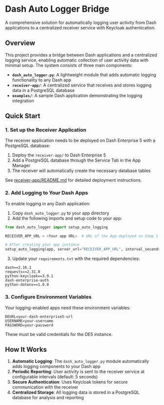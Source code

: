 # Dash Auto Logger Bridge

A comprehensive solution for automatically logging user activity from Dash applications to a centralized receiver service with Keycloak authentication.

## Overview

This project provides a bridge between Dash applications and a centralized logging service, enabling automatic collection of user activity data with minimal setup. The system consists of three main components:

- **`dash_auto_logger.py`**: A lightweight module that adds automatic logging functionality to any Dash app
- **`receiver-app/`**: A centralized service that receives and stores logging data in a PostgreSQL database
- **`examples/`**: A sample Dash application demonstrating the logging integration

## Quick Start

### 1. Set up the Receiver Application

The receiver application needs to be deployed on Dash Enterprise 5 with a PostgreSQL database:

1. Deploy the `receiver-app/` to Dash Enterprise 5
2. Add a PostgreSQL database through the Service Tab in the App Manager
3. The receiver will automatically create the necessary database tables

See [receiver-app/README.md](receiver-app/README.md) for detailed deployment instructions.

### 2. Add Logging to Your Dash Apps

To enable logging in any Dash application:

1. Copy `dash_auto_logger.py` to your app directory
2. Add the following imports and setup code to your app:

```python
from dash_auto_logger import setup_auto_logging

RECEIVER_APP_URL = <Your app URL>  # URL of the App deployed in Step 1

# After creating your app instance
setup_auto_logging(app, server_url="RECEIVER_APP_URL", interval_seconds=5)
```

3. Update your `requirements.txt` with the required dependencies:

```
dash==2.16.1
requests==2.31.0
python-keycloak==3.9.1
dash-enterprise-auth
python-dotenv==1.0.0
```

### 3. Configure Environment Variables

Your logging-enabled apps need these environment variables:

```
DEURL=your-dash-enterprise5-url
USERNAME=your-username
PASSWORD=your-password
```

These must be valid credentials for the DE5 instance.

## How It Works

1. **Automatic Logging**: The `dash_auto_logger.py` module automatically adds logging components to your Dash app
2. **Periodic Reporting**: User activity is sent to the receiver service at configurable intervals (default: 5 seconds)
3. **Secure Authentication**: Uses Keycloak tokens for secure communication with the receiver
4. **Centralized Storage**: All logging data is stored in a PostgreSQL database for analysis and reporting
